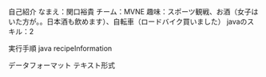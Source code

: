 自己紹介 なまえ：関口裕貴 チーム：MVNE 趣味：スポーツ観戦、お酒（女子はいた方が。。日本酒も飲めます）、自転車（ロードバイク買いました） javaのスキル：2


実行手順
java recipeInformation

データフォーマット
テキスト形式
